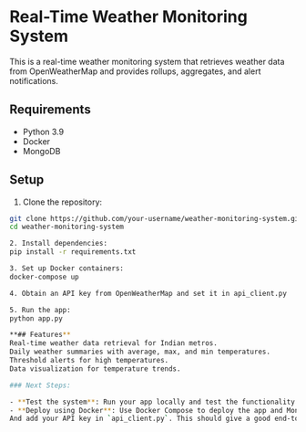# Real-Time Weather Monitoring System

This is a real-time weather monitoring system that retrieves weather data from OpenWeatherMap and provides rollups, aggregates, and alert notifications.

## Requirements

- Python 3.9
- Docker
- MongoDB

## Setup

1. Clone the repository:

```bash
git clone https://github.com/your-username/weather-monitoring-system.git
cd weather-monitoring-system

2. Install dependencies:
pip install -r requirements.txt

3. Set up Docker containers:
docker-compose up

4. Obtain an API key from OpenWeatherMap and set it in api_client.py

5. Run the app:
python app.py

**## Features**
Real-time weather data retrieval for Indian metros.
Daily weather summaries with average, max, and min temperatures.
Threshold alerts for high temperatures.
Data visualization for temperature trends.

### Next Steps:

- **Test the system**: Run your app locally and test the functionality with real weather data.
- **Deploy using Docker**: Use Docker Compose to deploy the app and MongoDB easily.
And add your API key in `api_client.py`. This should give a good end-to-end setup for real-time weather monitoring system.


